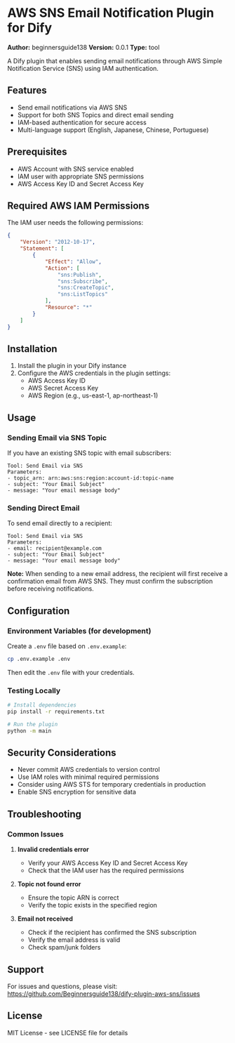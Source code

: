 # AWS SNS Email Notification Plugin for Dify

**Author:** beginnersguide138
**Version:** 0.0.1
**Type:** tool

A Dify plugin that enables sending email notifications through AWS Simple Notification Service (SNS) using IAM authentication.

## Features

- Send email notifications via AWS SNS
- Support for both SNS Topics and direct email sending
- IAM-based authentication for secure access
- Multi-language support (English, Japanese, Chinese, Portuguese)

## Prerequisites

- AWS Account with SNS service enabled
- IAM user with appropriate SNS permissions
- AWS Access Key ID and Secret Access Key

## Required AWS IAM Permissions

The IAM user needs the following permissions:

```json
{
    "Version": "2012-10-17",
    "Statement": [
        {
            "Effect": "Allow",
            "Action": [
                "sns:Publish",
                "sns:Subscribe",
                "sns:CreateTopic",
                "sns:ListTopics"
            ],
            "Resource": "*"
        }
    ]
}
```

## Installation

1. Install the plugin in your Dify instance
2. Configure the AWS credentials in the plugin settings:
   - AWS Access Key ID
   - AWS Secret Access Key
   - AWS Region (e.g., us-east-1, ap-northeast-1)

## Usage

### Sending Email via SNS Topic

If you have an existing SNS topic with email subscribers:

```
Tool: Send Email via SNS
Parameters:
- topic_arn: arn:aws:sns:region:account-id:topic-name
- subject: "Your Email Subject"
- message: "Your email message body"
```

### Sending Direct Email

To send email directly to a recipient:

```
Tool: Send Email via SNS
Parameters:
- email: recipient@example.com
- subject: "Your Email Subject"
- message: "Your email message body"
```

**Note:** When sending to a new email address, the recipient will first receive a confirmation email from AWS SNS. They must confirm the subscription before receiving notifications.

## Configuration

### Environment Variables (for development)

Create a `.env` file based on `.env.example`:

```bash
cp .env.example .env
```

Then edit the `.env` file with your credentials.

### Testing Locally

```bash
# Install dependencies
pip install -r requirements.txt

# Run the plugin
python -m main
```

## Security Considerations

- Never commit AWS credentials to version control
- Use IAM roles with minimal required permissions
- Consider using AWS STS for temporary credentials in production
- Enable SNS encryption for sensitive data

## Troubleshooting

### Common Issues

1. **Invalid credentials error**
   - Verify your AWS Access Key ID and Secret Access Key
   - Check that the IAM user has the required permissions

2. **Topic not found error**
   - Ensure the topic ARN is correct
   - Verify the topic exists in the specified region

3. **Email not received**
   - Check if the recipient has confirmed the SNS subscription
   - Verify the email address is valid
   - Check spam/junk folders

## Support

For issues and questions, please visit: https://github.com/Beginnersguide138/dify-plugin-aws-sns/issues

## License

MIT License - see LICENSE file for details



